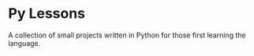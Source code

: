 # Py Lessons
A collection of small projects written in Python for those first learning the language.
